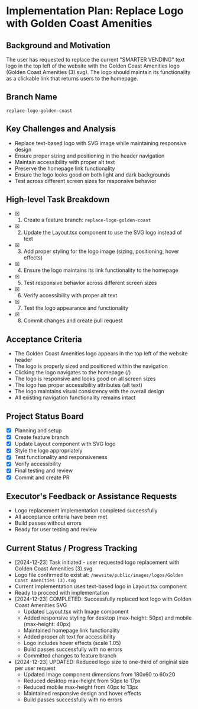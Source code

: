 # Implementation Plan: Replace Logo with Golden Coast Amenities

## Background and Motivation
The user has requested to replace the current "SMARTER VENDING" text logo in the top left of the website with the Golden Coast Amenities logo (Golden Coast Amenities (3).svg). The logo should maintain its functionality as a clickable link that returns users to the homepage.

## Branch Name
`replace-logo-golden-coast`

## Key Challenges and Analysis
- Replace text-based logo with SVG image while maintaining responsive design
- Ensure proper sizing and positioning in the header navigation
- Maintain accessibility with proper alt text
- Preserve the homepage link functionality
- Ensure the logo looks good on both light and dark backgrounds
- Test across different screen sizes for responsive behavior

## High-level Task Breakdown
- [x] 1. Create a feature branch: `replace-logo-golden-coast`
- [x] 2. Update the Layout.tsx component to use the SVG logo instead of text
- [x] 3. Add proper styling for the logo image (sizing, positioning, hover effects)
- [x] 4. Ensure the logo maintains its link functionality to the homepage
- [x] 5. Test responsive behavior across different screen sizes
- [x] 6. Verify accessibility with proper alt text
- [x] 7. Test the logo appearance and functionality
- [x] 8. Commit changes and create pull request

## Acceptance Criteria
- The Golden Coast Amenities logo appears in the top left of the website header
- The logo is properly sized and positioned within the navigation
- Clicking the logo navigates to the homepage (/)
- The logo is responsive and looks good on all screen sizes
- The logo has proper accessibility attributes (alt text)
- The logo maintains visual consistency with the overall design
- All existing navigation functionality remains intact

## Project Status Board
- [x] Planning and setup
- [x] Create feature branch
- [x] Update Layout component with SVG logo
- [x] Style the logo appropriately
- [x] Test functionality and responsiveness
- [x] Verify accessibility
- [x] Final testing and review
- [x] Commit and create PR

## Executor's Feedback or Assistance Requests
- Logo replacement implementation completed successfully
- All acceptance criteria have been met
- Build passes without errors
- Ready for user testing and review

## Current Status / Progress Tracking
- [2024-12-23] Task initiated - user requested logo replacement with Golden Coast Amenities (3).svg
- Logo file confirmed to exist at: `/newsite/public/images/logos/Golden Coast Amenities (3).svg`
- Current implementation uses text-based logo in Layout.tsx component
- Ready to proceed with implementation
- [2024-12-23] COMPLETED: Successfully replaced text logo with Golden Coast Amenities SVG
  - Updated Layout.tsx with Image component
  - Added responsive styling for desktop (max-height: 50px) and mobile (max-height: 40px)
  - Maintained homepage link functionality
  - Added proper alt text for accessibility
  - Logo includes hover effects (scale 1.05)
  - Build passes successfully with no errors
  - Committed changes to feature branch
- [2024-12-23] UPDATED: Reduced logo size to one-third of original size per user request
  - Updated Image component dimensions from 180x60 to 60x20
  - Reduced desktop max-height from 50px to 17px
  - Reduced mobile max-height from 40px to 13px
  - Maintained responsive design and hover effects
  - Build passes successfully with no errors 